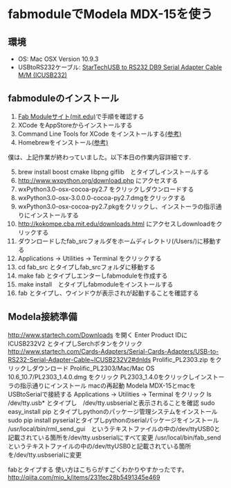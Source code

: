 fabmoduleでModela MDX-15を使う
==============================

環境
----
 * OS: Mac OSX Version 10.9.3
 * USBtoRS232ケーブル: [StarTechUSB to RS232 DB9 Serial Adapter Cable M/M (ICUSB232)](http://www.amazon.com/StarTech-RS232-Serial-Adapter-Cable/dp/B000067SNB/ref=sr_1_16?s=electronics&ie=UTF8&qid=1401599135&sr=1-16&keywords=star+tech+serial)


fabmoduleのインストール
-----------------------
 1. [Fab Moduleサイト(mit.edu)](http://kokompe.cba.mit.edu/downloads.html)で手順を確認する
 2. XCode をAppStoreからインストールする
 3. Command Line Tools for XCode をインストールする[(参考)](http://qiita.com/3yatsu/items/47470091277d46f3fde2)
 4. Homebrewをインストール[(参考)](http://qiita.com/b4b4r07/items/6efebc2f3d1cbbd393fc)

 僕は、上記作業が終わっていました。以下本日の作業内容詳細です.  

 5. brew install boost cmake libpng giflib　とタイプしインストールする
 6. http://www.wxpython.org/download.php にアクセスする
 7. wxPython3.0-osx-cocoa-py2.7 をクリックしダウンロードする
 8. wxPython3.0-osx-3.0.0.0-cocoa-py2.7.dmgをクリックする
 9. wxPython3.0-osx-cocoa-py2.7.pkgをクリックし、インストーラの指示通りにインストールする
 10. http://kokompe.cba.mit.edu/downloads.html にアクセスしdownloadをクリックする
 11. ダウンロードしたfab_srcフォルダをホームディレクトリ(/Users/<your home>)に移動する
 12. Applications -> Utilities -> Terminal をクリックする
 13. cd fab_src とタイプしfab_srcフォルダに移動する
 14. make fab とタイプしエンターしfabmoduleを作成する
 15. make install　とタイプしfabmoduleをインストールする
 16. fab とタイプし、ウインドウが表示されが起動することを確認する

Modela接続準備
--------------
 http://www.startech.com/Downloads を開く
 Enter Product IDに ICUSB232V2 とタイプしSerchボタンをクリック
 http://www.startech.com/Cards-Adapters/Serial-Cards-Adapters/USB-to-RS232-Serial-Adapter-Cable~ICUSB232V2#dnlds
 Prolific_PL2303.zip をクリックしダウンロード
 Prolific_PL2303/Mac/Mac OS 10.6_10.7/PL2303_1.4.0.dmg をクリック
 PL2303_1.4.0をクリックしインストーラの指示通りにインストール
 macの再起動
 Modela MDX-15とmacをUSBtoSerialで接続する
 Applications -> Utilities -> Terminal をクリック
 ls /dev/tty.usb* とタイプし　/dev/tty.usbserialと表示されることを確認
 sudo easy_install pip とタイプしpythonのパッケージ管理システムをインストール
 sudo pip install pyserialとタイプしpythonのserialパッケージをインストール
 /usr/local/bin/rml_send_gui　というテキストファイルの中の/dev/ttyUSB0と記載されている箇所を/dev/tty.usbserialにすべて変更
 /usr/local/bin/fab_sendというテキストファイルの中の/dev/ttyUSB0と記載されている箇所を/dev/tty.usbserialに変更
 
 fabとタイプする
 使い方はこちらがすごくわかりやすかったです。
 http://qiita.com/mio_k/items/231fec28b5491345e469
